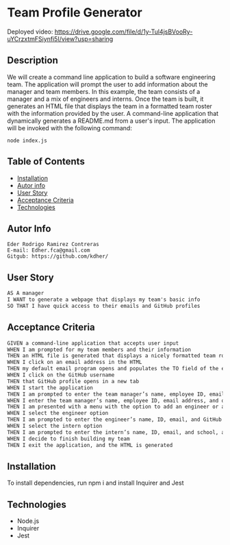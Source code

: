 # Team Profile Generator 

Deployed video: https://drive.google.com/file/d/1y-Tul4jsBVooRy-uYCrzxtmFSiynfi5I/view?usp=sharing

## Description

We will create a command line application to build a software engineering team. The application will prompt the user to add information about the manager and team members. In this example, the team consists of a manager and a mix of engineers and interns. Once the team is built, it generates an HTML file that displays the team in a formatted team roster with the information provided by the user.
A command-line application that dynamically generates a README.md from a user's input. The application will be invoked with the following command:
``` 
node index.js
``` 

## Table of Contents
  * [Installation](#installation)
  * [Autor info](#Autorinfo)
  * [User Story](#UserStory)
  * [Acceptance Criteria](#AcceptanceCriteria)
  * [Technologies](#technologies)

## Autor Info
```
Eder Rodrigo Ramirez Contreras 
E-mail: Edher.fca@gmail.com
Gitgub: https://github.com/kdher/
```
 
## User Story

```md
AS A manager
I WANT to generate a webpage that displays my team's basic info
SO THAT I have quick access to their emails and GitHub profiles
```

## Acceptance Criteria

```md
GIVEN a command-line application that accepts user input
WHEN I am prompted for my team members and their information
THEN an HTML file is generated that displays a nicely formatted team roster based on user input
WHEN I click on an email address in the HTML
THEN my default email program opens and populates the TO field of the email with the address
WHEN I click on the GitHub username
THEN that GitHub profile opens in a new tab
WHEN I start the application
THEN I am prompted to enter the team manager’s name, employee ID, email address, and office number
WHEN I enter the team manager’s name, employee ID, email address, and office number
THEN I am presented with a menu with the option to add an engineer or an intern or to finish building my team
WHEN I select the engineer option
THEN I am prompted to enter the engineer’s name, ID, email, and GitHub username, and I am taken back to the menu
WHEN I select the intern option
THEN I am prompted to enter the intern’s name, ID, email, and school, and I am taken back to the menu
WHEN I decide to finish building my team
THEN I exit the application, and the HTML is generated
```

## Installation
To install dependencies, run npm i and install Inquirer and Jest 

## Technologies 
* Node.js
* Inquirer 
* Jest 